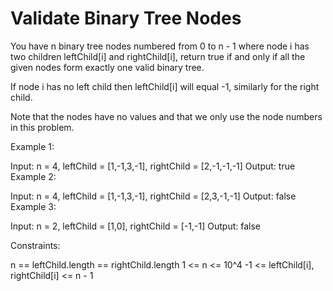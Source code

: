 # Validate Binary Tree Nodes

You have n binary tree nodes numbered from 0 to n - 1 where node i has two children leftChild[i] and rightChild[i], return true if and only if all the given nodes form exactly one valid binary tree.

If node i has no left child then leftChild[i] will equal -1, similarly for the right child.

Note that the nodes have no values and that we only use the node numbers in this problem.

 

Example 1:


Input: n = 4, leftChild = [1,-1,3,-1], rightChild = [2,-1,-1,-1]
Output: true
Example 2:


Input: n = 4, leftChild = [1,-1,3,-1], rightChild = [2,3,-1,-1]
Output: false
Example 3:


Input: n = 2, leftChild = [1,0], rightChild = [-1,-1]
Output: false
 

Constraints:

n == leftChild.length == rightChild.length
1 <= n <= 10^4
-1 <= leftChild[i], rightChild[i] <= n - 1
